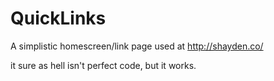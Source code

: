 # QuickLinks
A simplistic homescreen/link page
used at http://shayden.co/

it sure as hell isn't perfect code, but it works.
